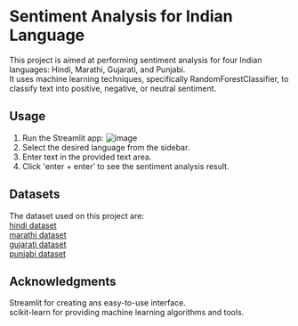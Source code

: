 # Sentiment Analysis for Indian Language  
This project is aimed at performing sentiment analysis for four Indian languages: Hindi, Marathi, Gujarati, and Punjabi.  
It uses machine learning techniques, specifically RandomForestClassifier, to classify text into positive, negative, or neutral sentiment.  

## Usage  
1. Run the Streamlit app:
   ![image](https://github.com/shahtisha/Sentiment-Analysis-of-indian-lang/assets/105882913/8626b784-47b5-4225-9e0a-01364c981380)
2. Select the desired language from the sidebar.
3. Enter text in the provided text area.
4. Click 'enter + enter' to see the sentiment analysis result.
   
## Datasets  
The dataset used on this project are:  
[hindi dataset]()  
[marathi dataset]()  
[gujarati dataset]()  
[punjabi dataset]()
  
## Acknowledgments  
Streamlit for creating ans easy-to-use interface.  
scikit-learn for providing machine learning algorithms and tools.

